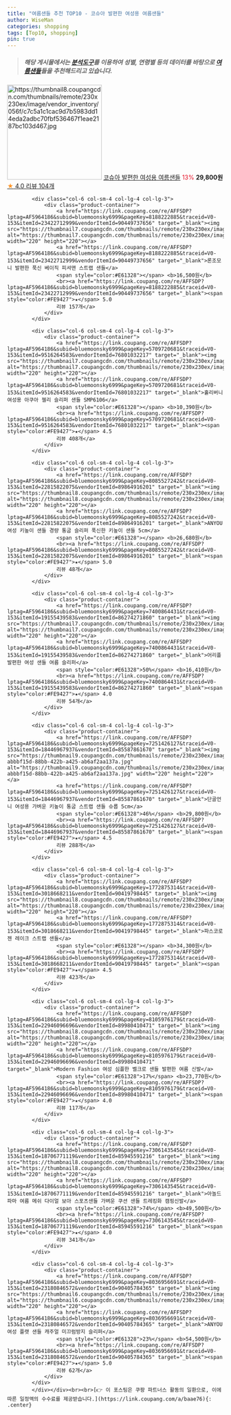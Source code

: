 ```yaml
---
title: "여름샌들 추천 TOP10 - 코슈아 발편한 여성용 여름샌들"
author: WiseMan
categories: shopping
tags: [Top10, shopping]
pin: true
---
```


> ##### 해당 게시물에서는 [**분석도구**](https://itemscout.io/)를 이용하여 **성별**, **연령별** 등의 데이터를 바탕으로 [**여름샌들**](https://link.coupang.com/a/baae76)들을 추천해드리고 있습니다.
<div class="container"><div class="row">
            <div class="col-6 col-sm-4 col-lg-4 col-lg-3">
                <div class="product-container">
                    <a href="https://link.coupang.com/re/AFFSDP?lptag=AF5964186&subid=bluemoonsky6999&pageKey=8045337132&traceid=V0-153&itemId=22541231164&vendorItemId=89583175593" target="_blank"><img src="https://thumbnail8.coupangcdn.com/thumbnails/remote/230x230ex/image/vendor_inventory/056f/c7c5a1c1cac9d7b5983dd14eda2adbc70fbf536467f1eae2187bc103d467.jpg" alt="https://thumbnail8.coupangcdn.com/thumbnails/remote/230x230ex/image/vendor_inventory/056f/c7c5a1c1cac9d7b5983dd14eda2adbc70fbf536467f1eae2187bc103d467.jpg" width="220" height="220"></a>
                    <a href="https://link.coupang.com/re/AFFSDP?lptag=AF5964186&subid=bluemoonsky6999&pageKey=8045337132&traceid=V0-153&itemId=22541231164&vendorItemId=89583175593" target="_blank">코슈아 발편한 여성용 여름샌들</a>
                    <span style="color:#E61328">13%</span> <b>29,800원</b>
                    <br><a href="https://link.coupang.com/re/AFFSDP?lptag=AF5964186&subid=bluemoonsky6999&pageKey=8045337132&traceid=V0-153&itemId=22541231164&vendorItemId=89583175593" target="_blank"><span style="color:#FE9427">★</span> 4.0
                    리뷰 104개</a>
                </div>
            </div>
            
            <div class="col-6 col-sm-4 col-lg-4 col-lg-3">
                <div class="product-container">
                    <a href="https://link.coupang.com/re/AFFSDP?lptag=AF5964186&subid=bluemoonsky6999&pageKey=8188222885&traceid=V0-153&itemId=23422712999&vendorItemId=90449737656" target="_blank"><img src="https://thumbnail7.coupangcdn.com/thumbnails/remote/230x230ex/image/vendor_inventory/52d4/a98cf4fb05f3f209c0c03f48b2bc0432b110f4910f744f2120abf86b5d7e.jpeg" alt="https://thumbnail7.coupangcdn.com/thumbnails/remote/230x230ex/image/vendor_inventory/52d4/a98cf4fb05f3f209c0c03f48b2bc0432b110f4910f744f2120abf86b5d7e.jpeg" width="220" height="220"></a>
                    <a href="https://link.coupang.com/re/AFFSDP?lptag=AF5964186&subid=bluemoonsky6999&pageKey=8188222885&traceid=V0-153&itemId=23422712999&vendorItemId=90449737656" target="_blank">론조모니 발편한 푹신 베이직 피셔맨 스트랩 샌들</a>
                    <span style="color:#E61328"></span> <b>16,500원</b>
                    <br><a href="https://link.coupang.com/re/AFFSDP?lptag=AF5964186&subid=bluemoonsky6999&pageKey=8188222885&traceid=V0-153&itemId=23422712999&vendorItemId=90449737656" target="_blank"><span style="color:#FE9427">★</span> 5.0
                    리뷰 157개</a>
                </div>
            </div>
            
            <div class="col-6 col-sm-4 col-lg-4 col-lg-3">
                <div class="product-container">
                    <a href="https://link.coupang.com/re/AFFSDP?lptag=AF5964186&subid=bluemoonsky6999&pageKey=5709720681&traceid=V0-153&itemId=9516264583&vendorItemId=76801032217" target="_blank"><img src="https://thumbnail7.coupangcdn.com/thumbnails/remote/230x230ex/image/rs_quotation_api/qyiopmec/2524f3e09ccd426ba586357c7c88f138.jpg" alt="https://thumbnail7.coupangcdn.com/thumbnails/remote/230x230ex/image/rs_quotation_api/qyiopmec/2524f3e09ccd426ba586357c7c88f138.jpg" width="220" height="220"></a>
                    <a href="https://link.coupang.com/re/AFFSDP?lptag=AF5964186&subid=bluemoonsky6999&pageKey=5709720681&traceid=V0-153&itemId=9516264583&vendorItemId=76801032217" target="_blank">홀리버니 여성용 아쿠아 젤리 슬리퍼 샌들 SMP6106</a>
                    <span style="color:#E61328"></span> <b>10,390원</b>
                    <br><a href="https://link.coupang.com/re/AFFSDP?lptag=AF5964186&subid=bluemoonsky6999&pageKey=5709720681&traceid=V0-153&itemId=9516264583&vendorItemId=76801032217" target="_blank"><span style="color:#FE9427">★</span> 4.5
                    리뷰 408개</a>
                </div>
            </div>
            
            <div class="col-6 col-sm-4 col-lg-4 col-lg-3">
                <div class="product-container">
                    <a href="https://link.coupang.com/re/AFFSDP?lptag=AF5964186&subid=bluemoonsky6999&pageKey=8085527242&traceid=V0-153&itemId=22815822075&vendorItemId=89864916201" target="_blank"><img src="https://thumbnail8.coupangcdn.com/thumbnails/remote/230x230ex/image/vendor_inventory/20a0/d16911442f4281225516fed2cb8602645ef72b3898cadb70ba00734cc043.jpg" alt="https://thumbnail8.coupangcdn.com/thumbnails/remote/230x230ex/image/vendor_inventory/20a0/d16911442f4281225516fed2cb8602645ef72b3898cadb70ba00734cc043.jpg" width="220" height="220"></a>
                    <a href="https://link.coupang.com/re/AFFSDP?lptag=AF5964186&subid=bluemoonsky6999&pageKey=8085527242&traceid=V0-153&itemId=22815822075&vendorItemId=89864916201" target="_blank">ANYOU 여성 키높이 샌들 경량 통굽 슬리퍼 푹신한 키높이 샌들 5cm</a>
                    <span style="color:#E61328"></span> <b>26,680원</b>
                    <br><a href="https://link.coupang.com/re/AFFSDP?lptag=AF5964186&subid=bluemoonsky6999&pageKey=8085527242&traceid=V0-153&itemId=22815822075&vendorItemId=89864916201" target="_blank"><span style="color:#FE9427">★</span> 5.0
                    리뷰 48개</a>
                </div>
            </div>
            
            <div class="col-6 col-sm-4 col-lg-4 col-lg-3">
                <div class="product-container">
                    <a href="https://link.coupang.com/re/AFFSDP?lptag=AF5964186&subid=bluemoonsky6999&pageKey=7400864431&traceid=V0-153&itemId=19155439583&vendorItemId=86274271860" target="_blank"><img src="https://thumbnail7.coupangcdn.com/thumbnails/remote/230x230ex/image/vendor_inventory/5195/0d21b2efeb7e948ea2b85d9100a72f5f53dae59a4899d1efe841869c33b0.jpg" alt="https://thumbnail7.coupangcdn.com/thumbnails/remote/230x230ex/image/vendor_inventory/5195/0d21b2efeb7e948ea2b85d9100a72f5f53dae59a4899d1efe841869c33b0.jpg" width="220" height="220"></a>
                    <a href="https://link.coupang.com/re/AFFSDP?lptag=AF5964186&subid=bluemoonsky6999&pageKey=7400864431&traceid=V0-153&itemId=19155439583&vendorItemId=86274271860" target="_blank">어리플 발편한 여성 샌들 여름 슬리퍼</a>
                    <span style="color:#E61328">50%</span> <b>16,410원</b>
                    <br><a href="https://link.coupang.com/re/AFFSDP?lptag=AF5964186&subid=bluemoonsky6999&pageKey=7400864431&traceid=V0-153&itemId=19155439583&vendorItemId=86274271860" target="_blank"><span style="color:#FE9427">★</span> 4.0
                    리뷰 54개</a>
                </div>
            </div>
            
            <div class="col-6 col-sm-4 col-lg-4 col-lg-3">
                <div class="product-container">
                    <a href="https://link.coupang.com/re/AFFSDP?lptag=AF5964186&subid=bluemoonsky6999&pageKey=7251426127&traceid=V0-153&itemId=18446967937&vendorItemId=85587861670" target="_blank"><img src="https://thumbnail9.coupangcdn.com/thumbnails/remote/230x230ex/image/retail/images/7019774189416353-abbbf15d-88bb-422b-a425-ab6af2aa137a.jpg" alt="https://thumbnail9.coupangcdn.com/thumbnails/remote/230x230ex/image/retail/images/7019774189416353-abbbf15d-88bb-422b-a425-ab6af2aa137a.jpg" width="220" height="220"></a>
                    <a href="https://link.coupang.com/re/AFFSDP?lptag=AF5964186&subid=bluemoonsky6999&pageKey=7251426127&traceid=V0-153&itemId=18446967937&vendorItemId=85587861670" target="_blank">단골언니 여성용 가벼운 키높이 통굽 스트랩 샌들 슈룹 5cm</a>
                    <span style="color:#E61328">46%</span> <b>29,800원</b>
                    <br><a href="https://link.coupang.com/re/AFFSDP?lptag=AF5964186&subid=bluemoonsky6999&pageKey=7251426127&traceid=V0-153&itemId=18446967937&vendorItemId=85587861670" target="_blank"><span style="color:#FE9427">★</span> 4.5
                    리뷰 288개</a>
                </div>
            </div>
            
            <div class="col-6 col-sm-4 col-lg-4 col-lg-3">
                <div class="product-container">
                    <a href="https://link.coupang.com/re/AFFSDP?lptag=AF5964186&subid=bluemoonsky6999&pageKey=1772875314&traceid=V0-153&itemId=3018668211&vendorItemId=90419798445" target="_blank"><img src="https://thumbnail8.coupangcdn.com/thumbnails/remote/230x230ex/image/vendor_inventory/1783/bcf8303ede315831b945debcafd0e58707b3c1baeaf43d74bd36132cfd4e.jpg" alt="https://thumbnail8.coupangcdn.com/thumbnails/remote/230x230ex/image/vendor_inventory/1783/bcf8303ede315831b945debcafd0e58707b3c1baeaf43d74bd36132cfd4e.jpg" width="220" height="220"></a>
                    <a href="https://link.coupang.com/re/AFFSDP?lptag=AF5964186&subid=bluemoonsky6999&pageKey=1772875314&traceid=V0-153&itemId=3018668211&vendorItemId=90419798445" target="_blank">파스코로젠 레이크 스트랩 샌들</a>
                    <span style="color:#E61328"></span> <b>34,300원</b>
                    <br><a href="https://link.coupang.com/re/AFFSDP?lptag=AF5964186&subid=bluemoonsky6999&pageKey=1772875314&traceid=V0-153&itemId=3018668211&vendorItemId=90419798445" target="_blank"><span style="color:#FE9427">★</span> 4.5
                    리뷰 423개</a>
                </div>
            </div>
            
            <div class="col-6 col-sm-4 col-lg-4 col-lg-3">
                <div class="product-container">
                    <a href="https://link.coupang.com/re/AFFSDP?lptag=AF5964186&subid=bluemoonsky6999&pageKey=8105976179&traceid=V0-153&itemId=22946096696&vendorItemId=89980410471" target="_blank"><img src="https://thumbnail8.coupangcdn.com/thumbnails/remote/230x230ex/image/vendor_inventory/7dbd/ce539da09a7aa0212a5e8daff122032e11fb8f943a2f70bc00d2dd51995c.jpg" alt="https://thumbnail8.coupangcdn.com/thumbnails/remote/230x230ex/image/vendor_inventory/7dbd/ce539da09a7aa0212a5e8daff122032e11fb8f943a2f70bc00d2dd51995c.jpg" width="220" height="220"></a>
                    <a href="https://link.coupang.com/re/AFFSDP?lptag=AF5964186&subid=bluemoonsky6999&pageKey=8105976179&traceid=V0-153&itemId=22946096696&vendorItemId=89980410471" target="_blank">Modern Fashion 여성 심플한 벨크로 샌들 발편한 여름 신발</a>
                    <span style="color:#E61328">17%</span> <b>23,770원</b>
                    <br><a href="https://link.coupang.com/re/AFFSDP?lptag=AF5964186&subid=bluemoonsky6999&pageKey=8105976179&traceid=V0-153&itemId=22946096696&vendorItemId=89980410471" target="_blank"><span style="color:#FE9427">★</span> 4.0
                    리뷰 117개</a>
                </div>
            </div>
            
            <div class="col-6 col-sm-4 col-lg-4 col-lg-3">
                <div class="product-container">
                    <a href="https://link.coupang.com/re/AFFSDP?lptag=AF5964186&subid=bluemoonsky6999&pageKey=7306143545&traceid=V0-153&itemId=18706771119&vendorItemId=85945591216" target="_blank"><img src="https://thumbnail8.coupangcdn.com/thumbnails/remote/230x230ex/image/vendor_inventory/4f24/8f9707fe84bc114cc5b4b55e53edb9551c00eaad3f0cd7f6ba7b1f53a4a6.jpg" alt="https://thumbnail8.coupangcdn.com/thumbnails/remote/230x230ex/image/vendor_inventory/4f24/8f9707fe84bc114cc5b4b55e53edb9551c00eaad3f0cd7f6ba7b1f53a4a6.jpg" width="220" height="220"></a>
                    <a href="https://link.coupang.com/re/AFFSDP?lptag=AF5964186&subid=bluemoonsky6999&pageKey=7306143545&traceid=V0-153&itemId=18706771119&vendorItemId=85945591216" target="_blank">아놀드파마 여름 메쉬 다이얼 보아 스포츠샌들 가벼운 쿠션 샌들 트레킹화 캠핑신발</a>
                    <span style="color:#E61328">74%</span> <b>49,500원</b>
                    <br><a href="https://link.coupang.com/re/AFFSDP?lptag=AF5964186&subid=bluemoonsky6999&pageKey=7306143545&traceid=V0-153&itemId=18706771119&vendorItemId=85945591216" target="_blank"><span style="color:#FE9427">★</span> 4.0
                    리뷰 341개</a>
                </div>
            </div>
            
            <div class="col-6 col-sm-4 col-lg-4 col-lg-3">
                <div class="product-container">
                    <a href="https://link.coupang.com/re/AFFSDP?lptag=AF5964186&subid=bluemoonsky6999&pageKey=8036956691&traceid=V0-153&itemId=23180846572&vendorItemId=90405784365" target="_blank"><img src="https://thumbnail6.coupangcdn.com/thumbnails/remote/230x230ex/image/vendor_inventory/f40d/d9b6243d71fb717bd61895ba10ed3a8cbcb5e970c8e1adb79765db3787f5.jpg" alt="https://thumbnail6.coupangcdn.com/thumbnails/remote/230x230ex/image/vendor_inventory/f40d/d9b6243d71fb717bd61895ba10ed3a8cbcb5e970c8e1adb79765db3787f5.jpg" width="220" height="220"></a>
                    <a href="https://link.coupang.com/re/AFFSDP?lptag=AF5964186&subid=bluemoonsky6999&pageKey=8036956691&traceid=V0-153&itemId=23180846572&vendorItemId=90405784365" target="_blank">ANYOU 여성 플랫 샌들 캐주얼 미끄럼방지 슬리퍼</a>
                    <span style="color:#E61328">23%</span> <b>54,500원</b>
                    <br><a href="https://link.coupang.com/re/AFFSDP?lptag=AF5964186&subid=bluemoonsky6999&pageKey=8036956691&traceid=V0-153&itemId=23180846572&vendorItemId=90405784365" target="_blank"><span style="color:#FE9427">★</span> 5.0
                    리뷰 62개</a>
                </div>
            </div>
            </div></div><br><br>[👉 이 포스팅은 쿠팡 파트너스 활동의 일환으로, 이에 따른 일정액의 수수료를 제공받습니다.](https://link.coupang.com/a/baae76){: .center}